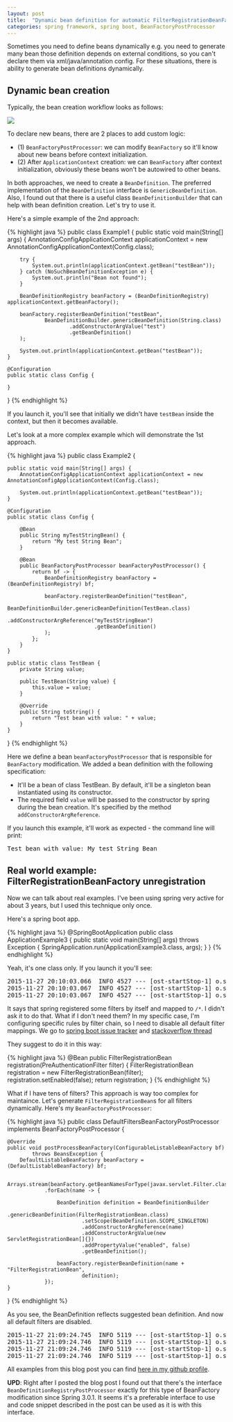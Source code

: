 ```yaml
---
layout: post
title:  "Dynamic bean definition for automatic FilterRegistrationBeanFactory unregistration"
categories: spring framework, spring boot, BeanFactoryPostProcessor
---
```

Sometimes you need to define beans dynamically e.g. you need to generate many bean those definition depends on
external conditions, so you can't declare them via xml/java/annotation config. For these situations, there is ability
to generate bean definitions dynamically.  

## Dynamic bean creation

Typically, the bean creation workflow looks as follows:

<p>
<img src="https://docs.google.com/drawings/d/1LXzmwbu4mxcTCp3smQXNe9KL2vOsQHdNNUvM0Vk1Xtc/pub?w=960&amp;h=720">
</p>

To declare new beans, there are 2 places to add custom logic:

* (1) `BeanFactoryPostProcessor`: we can modify `BeanFactory` so it'll know about new beans before context initialization.
* (2) After `ApplicationContext` creation: we can `BeanFactory` after context initialization, obviously these beans won't be autowired to other beans.

In both approaches, we need to create a `BeanDefinition`. The preferred implementation of the `BeanDefinition` interface is `GenericBeanDefinition`. Also, I found out that there is a useful class `BeanDefinitionBuilder` that can help with bean definition creation. Let's try to use it.

Here's a simple example of the 2nd approach:

{% highlight java %}
public class Example1 {
    public static void main(String[] args) {
        AnnotationConfigApplicationContext applicationContext = new AnnotationConfigApplicationContext(Config.class);

        try {
            System.out.println(applicationContext.getBean("testBean"));
        } catch (NoSuchBeanDefinitionException e) {
            System.out.println("Bean not found");
        }

        BeanDefinitionRegistry beanFactory = (BeanDefinitionRegistry) applicationContext.getBeanFactory();

        beanFactory.registerBeanDefinition("testBean",
                BeanDefinitionBuilder.genericBeanDefinition(String.class)
                        .addConstructorArgValue("test")
                        .getBeanDefinition()
        );

        System.out.println(applicationContext.getBean("testBean"));
    }

    @Configuration
    public static class Config {

    }
}
{% endhighlight %}

If you launch it, you'll see that initially we didn't have `testBean` inside the context, but then it becomes available.

Let's look at a more complex example which will demonstrate the 1st approach.

{% highlight java %}
public class Example2 {

    public static void main(String[] args) {
        AnnotationConfigApplicationContext applicationContext = new AnnotationConfigApplicationContext(Config.class);

        System.out.println(applicationContext.getBean("testBean"));
    }

    @Configuration
    public static class Config {

        @Bean
        public String myTestStringBean() {
            return "My test String Bean";
        }

        @Bean
        public BeanFactoryPostProcessor beanFactoryPostProcessor() {
            return bf -> {
                BeanDefinitionRegistry beanFactory = (BeanDefinitionRegistry) bf;

                beanFactory.registerBeanDefinition("testBean",
                        BeanDefinitionBuilder.genericBeanDefinition(TestBean.class)
                                .addConstructorArgReference("myTestStringBean")
                                .getBeanDefinition()
                );
            };
        }
    }

    public static class TestBean {
        private String value;

        public TestBean(String value) {
            this.value = value;
        }

        @Override
        public String toString() {
            return "Test bean with value: " + value;
        }
    }
}
{% endhighlight %}

Here we define a bean `beanFactoryPostProcessor` that is responsible for `BeanFactory` modification. We added a bean definition with the following specification:

* It'll be a bean of class TestBean. By default, it'll be a singleton bean instantiated using its constructor.
* The required field `value` will be passed to the constructor by spring during the bean creation. It's specified by the method `addConstructorArgReference`.

If you launch this example, it'll work as expected - the command line will print:

<pre>
Test bean with value: My test String Bean
</pre>

## Real world example: FilterRegistrationBeanFactory unregistration

Now we can talk about real examples. I've been using spring very active for about 3 years, but I used this technique only once.

Here's a spring boot app.

{% highlight java %}
@SpringBootApplication
public class ApplicationExample3 {
    public static void main(String[] args) throws Exception {
        SpringApplication.run(ApplicationExample3.class, args);
    }
}
{% endhighlight %}

Yeah, it's one class only. If you launch it you'll see:

<pre>
2015-11-27 20:10:03.066  INFO 4527 --- [ost-startStop-1] o.s.b.c.embedded.FilterRegistrationBean  : Mapping filter: 'characterEncodingFilter' to: [/*]
2015-11-27 20:10:03.067  INFO 4527 --- [ost-startStop-1] o.s.b.c.embedded.FilterRegistrationBean  : Mapping filter: 'hiddenHttpMethodFilter' to: [/*]
2015-11-27 20:10:03.067  INFO 4527 --- [ost-startStop-1] o.s.b.c.embedded.FilterRegistrationBean  : Mapping filter: 'springSecurityFilterChain' to: [/*]
</pre>

It says that spring registered some filters by itself and mapped to `/*`. I didn't ask it to do that. What if I don't need them? In my specific case, I'm configuring specific rules by filter chain, so I need to disable all default filter mappings. We go to [spring boot issue tracker](https://github.com/spring-projects/spring-boot/issues/2173) and
[stackoverflow thread](http://stackoverflow.com/questions/28421966/prevent-spring-boot-from-registering-a-servlet-filter/28428154#28428154)

They suggest to do it in this way:

{% highlight java %}
@Bean
public FilterRegistrationBean registration(PreAuthenticationFilter filter) {
    FilterRegistrationBean registration = new FilterRegistrationBean(filter);
    registration.setEnabled(false);
    return registration;
}
{% endhighlight %}

What if I have tens of filters? This approach is way too complex for maintaince. Let's generate `FilterRegistrationBean`s for all filters dynamically. Here's my `BeanFactoryPostProcessor`:

{% highlight java %}
public class DefaultFiltersBeanFactoryPostProcessor implements BeanFactoryPostProcessor {

    @Override
    public void postProcessBeanFactory(ConfigurableListableBeanFactory bf)
            throws BeansException {
        DefaultListableBeanFactory beanFactory = (DefaultListableBeanFactory) bf;

        Arrays.stream(beanFactory.getBeanNamesForType(javax.servlet.Filter.class))
                .forEach(name -> {

                    BeanDefinition definition = BeanDefinitionBuilder
                            .genericBeanDefinition(FilterRegistrationBean.class)
                            .setScope(BeanDefinition.SCOPE_SINGLETON)
                            .addConstructorArgReference(name)
                            .addConstructorArgValue(new ServletRegistrationBean[]{})
                            .addPropertyValue("enabled", false)
                            .getBeanDefinition();

                    beanFactory.registerBeanDefinition(name + "FilterRegistrationBean",
                            definition);
                });
    }
}
{% endhighlight %}

As you see, the BeanDefinition reflects suggested bean definition. And now all default filters are
disabled.


<pre>
2015-11-27 21:09:24.745  INFO 5119 --- [ost-startStop-1] o.s.b.c.embedded.FilterRegistrationBean  : Mapping filter: 'springSecurityFilterChain' to: [/*]
2015-11-27 21:09:24.746  INFO 5119 --- [ost-startStop-1] o.s.b.c.embedded.FilterRegistrationBean  : Filter orderedHiddenHttpMethodFilter was not registered (disabled)
2015-11-27 21:09:24.746  INFO 5119 --- [ost-startStop-1] o.s.b.c.embedded.FilterRegistrationBean  : Filter filterChainProxy was not registered (disabled)
2015-11-27 21:09:24.746  INFO 5119 --- [ost-startStop-1] o.s.b.c.embedded.FilterRegistrationBean  : Filter orderedCharacterEncodingFilter was not registered (disabled)
</pre>

All examples from this blog post you can find [here in my github profile](https://github.com/dimafeng/dimafeng-examples/tree/master/dynamic-bean-def).

**UPD**: Right after I posted the blog post I found out that there's the interface `BeanDefinitionRegistryPostProcessor` exactly for this type of BeanFactory modification since Spring 3.0.1. It seems it's a preferable interface to use and code snippet described in the post can be used as it is with this interface.
